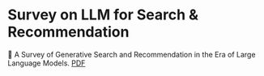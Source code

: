 # Survey on LLM for Search & Recommendation

:star2: A Survey of Generative Search and Recommendation in the Era of Large Language Models. [PDF](https://arxiv.org/pdf/2404.16924)
